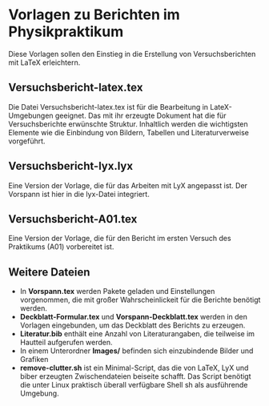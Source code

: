 # Vorlagen zu Berichten im Physikpraktikum
Diese Vorlagen sollen den Einstieg in die Erstellung von Versuchsberichten mit
LaTeX erleichtern.

## Versuchsbericht-latex.tex
Die Datei Versuchsbericht-latex.tex ist für die Bearbeitung in LateX-Umgebungen
geeignet. Das mit ihr erzeugte Dokument hat die für Versuchsberichte erwünschte
Struktur. Inhaltlich werden die wichtigsten Elemente wie die Einbindung von
Bildern, Tabellen und Literaturverweise vorgeführt.

## Versuchsbericht-lyx.lyx
Eine Version der Vorlage, die für das Arbeiten mit LyX angepasst ist. Der
Vorspann ist hier in die lyx-Datei integriert.

## Versuchsbericht-A01.tex
Eine Version der Vorlage, die für den Bericht im ersten Versuch des
Praktikums (A01) vorbereitet ist.

## Weitere Dateien
* In **Vorspann.tex** werden Pakete geladen und Einstellungen vorgenommen, die
mit großer Wahrscheinlickeit für die Berichte benötigt werden.
* **Deckblatt-Formular.tex** und **Vorspann-Deckblatt.tex** werden in den Vorlagen eingebunden, um das Deckblatt des Berichts zu erzeugen.
* **Literatur.bib** enthält eine Anzahl von Literaturangaben, die teilweise im Hautteil aufgerufen werden.
* In einem Unterordner **Images/** befinden sich einzubindende Bilder und Grafiken
* **remove-clutter.sh** ist ein Minimal-Script, das die von LaTeX, LyX und biber erzeugten Zwischendateien beiseite schafft. Das Script benötigt die unter Linux praktisch überall verfügbare Shell sh als ausführende Umgebung.
